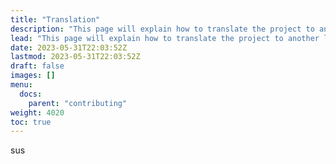 ```yaml
---
title: "Translation"
description: "This page will explain how to translate the project to another languages"
lead: "This page will explain how to translate the project to another languages"
date: 2023-05-31T22:03:52Z
lastmod: 2023-05-31T22:03:52Z
draft: false
images: []
menu:
  docs:
    parent: "contributing"
weight: 4020
toc: true
---
```


sus
